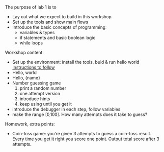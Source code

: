 The purpose of lab 1 is to 
  * Lay out what we expect to build in this workshop
  * Set up the tools and show main flows
  * Introduce the basic concepts of programming: 
    * variables & types
    * if statements and basic boolean logic
    * while loops
  
Workshop content:
  * Set up the environment: install the tools, buid & run hello world
        [Instructions to follow](https://code.visualstudio.com/docs/python/python-tutorial)
  * Hello, world
  * Hello, {name}
  * Number guessing game
    1. print a random number
    2. one attempt version
    3. introduce hints
    4. keep using until you get it
  * introduce the debugger in each step, follow variables
  * make the range [0,100]. How many attempts does it take to guess?

Homework, extra points:
  * Coin-toss game: you're given 3 attempts to guess a coin-toss result. 
    Every time you get it right you score one point. Output total score after 3 attempts.
